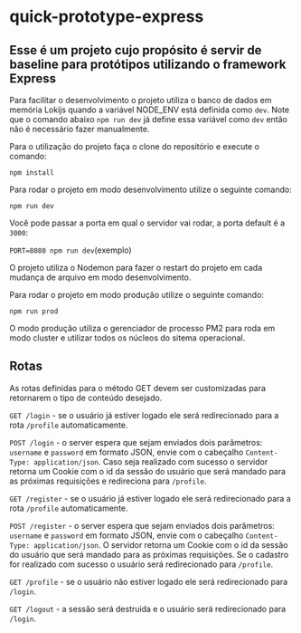 # quick-prototype-express

## Esse é um projeto cujo propósito é servir de baseline para protótipos utilizando o framework Express

Para facilitar o desenvolvimento o projeto utiliza o banco de dados em memória Lokijs quando a variável NODE_ENV
está definida como `dev`. Note que o comando abaixo `npm run dev` já define essa variável como `dev` então não é
necessário fazer manualmente.

Para o utilização do projeto faça o clone do repositório e execute o comando:

`npm install`

Para rodar o projeto em modo desenvolvimento utilize o seguinte comando:

`npm run dev`

Você pode passar a porta em qual o servidor vai rodar, a porta default é a `3000`:

`PORT=8080 npm run dev`(exemplo)

O projeto utiliza o Nodemon para fazer o restart do projeto em cada mudança de arquivo em modo desenvolvimento.

Para rodar o projeto em modo produção utilize o seguinte comando:

`npm run prod`

O modo produção utiliza o gerenciador de processo PM2 para roda em modo cluster e utilizar todos os núcleos do sitema operacional.

## Rotas

As rotas definidas para o método GET devem ser customizadas para retornarem o tipo de conteúdo desejado.

`GET /login` - se o usuário já estiver logado ele será redirecionado para a rota `/profile` automaticamente.

`POST /login` - o server espera que sejam enviados dois parâmetros: `username` e `password` em formato JSON, envie com o cabeçalho `Content-Type: application/json`. Caso seja realizado com sucesso o servidor retorna um Cookie com o id da sessão do usuário que será mandado para as próximas requisições e redireciona para `/profile`.

`GET /register` - se o usuário já estiver logado ele será redirecionado para a rota `/profile` automaticamente.

`POST /register` - o server espera que sejam enviados dois parâmetros: `username` e `password` em formato JSON, envie com o cabeçalho `Content-Type: application/json`. O servidor retorna um Cookie com o id da sessão do usuário que será mandado para as próximas requisições. Se o cadastro for realizado com sucesso o usuário será redirecionado para `/profile`.

`GET /profile` - se o usuário não estiver logado ele será redirecionado para `/login`.

`GET /logout` - a sessão será destruida e o usuário será redirecionado para `/login`.
